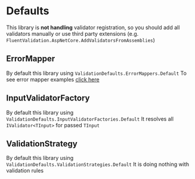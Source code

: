 # Defaults

This library is **not handling** validator registration, so you should add all validators manually or use third party extensions (e.g. `FluentValidation.AspNetCore.AddValidatorsFromAssemblies`)

## ErrorMapper

By default this library using `ValidationDefaults.ErrorMappers.Default`
To see error mapper examples [click here](error-mappers.md)

## InputValidatorFactory

By default this library using `ValidationDefaults.InputValidatorFactories.Default`
It resolves all `IValidator<TInput>` for passed `TInput`

## ValidationStrategy<TInput>

By default this library using `ValidationDefaults.ValidationStrategies.Default`
It is doing nothing with validation rules
